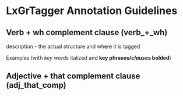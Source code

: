 # LxGrTagger Annotation Guidelines

## Verb + wh complement clause (verb_+_wh)

description - the actual structure and where it is tagged

Examples (with *key words* italized and **key phrases/*clauses* bolded**)

## Adjective + that complement clause (adj_that_comp)



